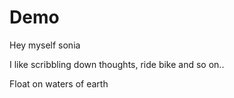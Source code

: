 # Demo

Hey myself sonia

I like scribbling down thoughts, ride bike and so on..

Float on waters of earth
